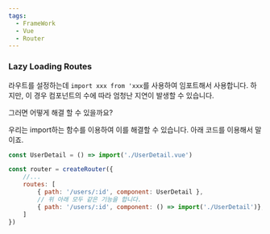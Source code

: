 ```yaml
---
tags:
  - FrameWork
  - Vue
  - Router
---
```

### Lazy Loading Routes
라우트를 설정하는데 `import xxx from 'xxx`를 사용하여 임포트해서 사용합니다.
하지만, 이 경우 컴포넌트의 수에 따라 엄청난 지연이 발생할 수 있습니다.

그러면 어떻게 해결 할 수 있을까요?

우리는 import하는 함수를 이용하여 이를 해결할 수 있습니다.
아래 코드를 이용해서 말이죠.

```javascript title:"/src/router/index.js"
const UserDetail = () => import('./UserDetail.vue')

const router = createRouter({
    //...
    routes: [
        { path: '/users/:id', component: UserDetail },
        // 위 아래 모두 같은 기능을 합니다.
        { path: '/users/:id', component: () => import('./UserDetail')},
    ]
})
```


